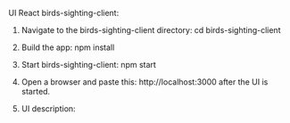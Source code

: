 UI React birds-sighting-client:

1. Navigate to the birds-sighting-client directory:
   cd birds-sighting-client

2. Build the app:
   npm install
3. Start birds-sighting-client:
   npm start
4. Open a browser and paste this: http://localhost:3000 after the UI is started.
5. UI description: